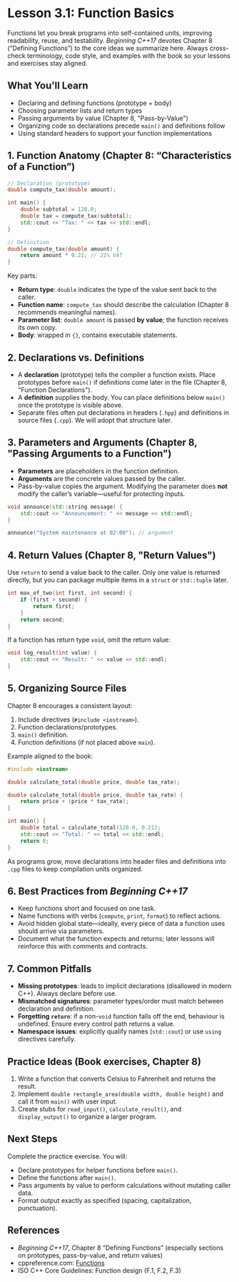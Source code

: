 # Lesson 3.1: Function Basics

Functions let you break programs into self-contained units, improving readability, reuse, and testability. *Beginning C++17* devotes Chapter 8 (“Defining Functions”) to the core ideas we summarize here. Always cross-check terminology, code style, and examples with the book so your lessons and exercises stay aligned.

## What You'll Learn

- Declaring and defining functions (prototype + body)
- Choosing parameter lists and return types
- Passing arguments by value (Chapter 8, "Pass-by-Value")
- Organizing code so declarations precede `main()` and definitions follow
- Using standard headers to support your function implementations

## 1. Function Anatomy (Chapter 8: “Characteristics of a Function”)

```cpp
// Declaration (prototype)
double compute_tax(double amount);

int main() {
    double subtotal = 120.0;
    double tax = compute_tax(subtotal);
    std::cout << "Tax: " << tax << std::endl;
}

// Definition
double compute_tax(double amount) {
    return amount * 0.21; // 21% VAT
}
```

Key parts:

- **Return type**: `double` indicates the type of the value sent back to the caller.
- **Function name**: `compute_tax` should describe the calculation (Chapter 8 recommends meaningful names).
- **Parameter list**: `double amount` is passed **by value**; the function receives its own copy.
- **Body**: wrapped in `{}`, contains executable statements.

## 2. Declarations vs. Definitions

- A **declaration** (prototype) tells the compiler a function exists. Place prototypes before `main()` if definitions come later in the file (Chapter 8, "Function Declarations").
- A **definition** supplies the body. You can place definitions below `main()` once the prototype is visible above.
- Separate files often put declarations in headers (`.hpp`) and definitions in source files (`.cpp`). We will adopt that structure later.

## 3. Parameters and Arguments (Chapter 8, "Passing Arguments to a Function")

- **Parameters** are placeholders in the function definition.
- **Arguments** are the concrete values passed by the caller.
- Pass-by-value copies the argument. Modifying the parameter does **not** modify the caller’s variable—useful for protecting inputs.

```cpp
void announce(std::string message) {
    std::cout << "Announcement: " << message << std::endl;
}

announce("System maintenance at 02:00"); // argument
```

## 4. Return Values (Chapter 8, "Return Values")

Use `return` to send a value back to the caller. Only one value is returned directly, but you can package multiple items in a `struct` or `std::tuple` later.

```cpp
int max_of_two(int first, int second) {
    if (first > second) {
        return first;
    }
    return second;
}
```

If a function has return type `void`, omit the return value:

```cpp
void log_result(int value) {
    std::cout << "Result: " << value << std::endl;
}
```

## 5. Organizing Source Files

Chapter 8 encourages a consistent layout:

1. Include directives (`#include <iostream>`).
2. Function declarations/prototypes.
3. `main()` definition.
4. Function definitions (if not placed above `main`).

Example aligned to the book:

```cpp
#include <iostream>

double calculate_total(double price, double tax_rate);

double calculate_total(double price, double tax_rate) {
    return price + (price * tax_rate);
}

int main() {
    double total = calculate_total(120.0, 0.21);
    std::cout << "Total: " << total << std::endl;
    return 0;
}
```

As programs grow, move declarations into header files and definitions into `.cpp` files to keep compilation units organized.

## 6. Best Practices from *Beginning C++17*

- Keep functions short and focused on one task.
- Name functions with verbs (`compute`, `print`, `format`) to reflect actions.
- Avoid hidden global state—ideally, every piece of data a function uses should arrive via parameters.
- Document what the function expects and returns; later lessons will reinforce this with comments and contracts.

## 7. Common Pitfalls

- **Missing prototypes**: leads to implicit declarations (disallowed in modern C++). Always declare before use.
- **Mismatched signatures**: parameter types/order must match between declaration and definition.
- **Forgetting `return`**: if a non-`void` function falls off the end, behaviour is undefined. Ensure every control path returns a value.
- **Namespace issues**: explicitly qualify names (`std::cout`) or use `using` directives carefully.

## Practice Ideas (Book exercises, Chapter 8)

1. Write a function that converts Celsius to Fahrenheit and returns the result.
2. Implement `double rectangle_area(double width, double height)` and call it from `main()` with user input.
3. Create stubs for `read_input()`, `calculate_result()`, and `display_output()` to organize a larger program.

## Next Steps

Complete the practice exercise. You will:

- Declare prototypes for helper functions before `main()`.
- Define the functions after `main()`.
- Pass arguments by value to perform calculations without mutating caller data.
- Format output exactly as specified (spacing, capitalization, punctuation).

## References

- *Beginning C++17*, Chapter 8 “Defining Functions” (especially sections on prototypes, pass-by-value, and return values)
- cppreference.com: [Functions](https://en.cppreference.com/w/cpp/language/functions)
- ISO C++ Core Guidelines: Function design (F.1, F.2, F.3)
